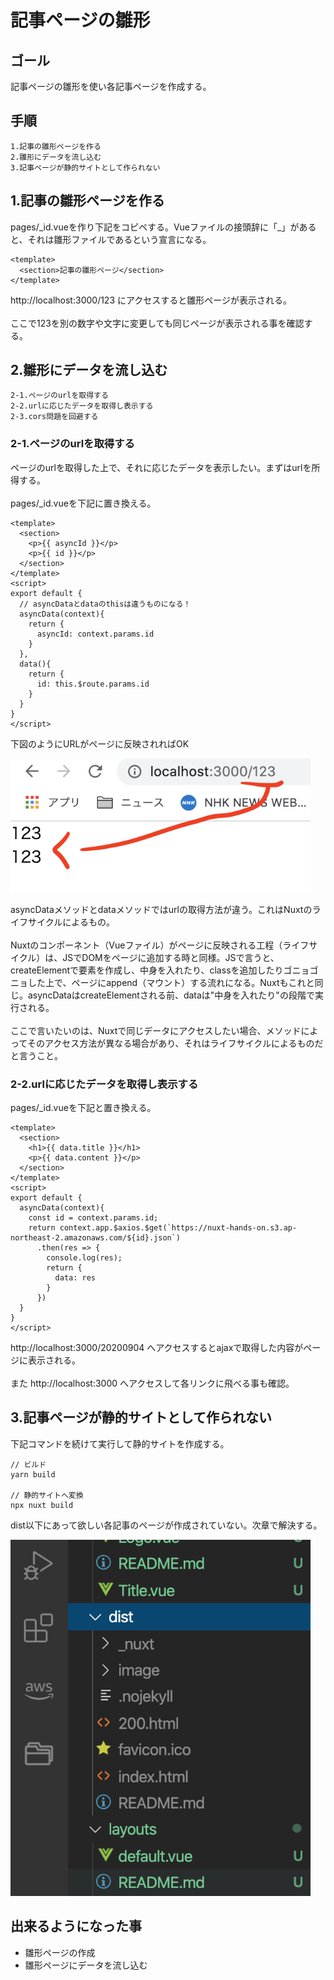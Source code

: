 # 記事ページの雛形

## ゴール

記事ページの雛形を使い各記事ページを作成する。

## 手順

```
1.記事の雛形ページを作る
2.雛形にデータを流し込む
3.記事ページが静的サイトとして作られない
```

## 1.記事の雛形ページを作る

pages/\_id.vueを作り下記をコピペする。Vueファイルの接頭辞に「\_」があると、それは雛形ファイルであるという宣言になる。

```vue
<template>
  <section>記事の雛形ページ</section>
</template>
```

http://localhost:3000/123
にアクセスすると雛形ページが表示される。<br>
<br>
ここで123を別の数字や文字に変更しても同じページが表示される事を確認する。

## 2.雛形にデータを流し込む

```
2-1.ページのurlを取得する
2-2.urlに応じたデータを取得し表示する
2-3.cors問題を回避する
```

### 2-1.ページのurlを取得する

ページのurlを取得した上で、それに応じたデータを表示したい。まずはurlを所得する。<br>
<br>
pages/_id.vueを下記に置き換える。

```vue
<template>
  <section>
    <p>{{ asyncId }}</p>
    <p>{{ id }}</p>
  </section>
</template>
<script>
export default {
  // asyncDataとdataのthisは違うものになる！
  asyncData(context){
    return {
      asyncId: context.params.id
    }
  },
  data(){
    return {
      id: this.$route.params.id
    }
  }
}
</script>
```

下図のようにURLがページに反映されればOK

<img src="./image/5-2-1.png" width="480">

asyncDataメソッドとdataメソッドではurlの取得方法が違う。これはNuxtのライフサイクルによるもの。<br>
<br>
Nuxtのコンポーネント（Vueファイル）がページに反映される工程（ライフサイクル）は、JSでDOMをページに追加する時と同様。JSで言うと、createElementで要素を作成し、中身を入れたり、classを追加したりゴニョゴニョした上で、ページにappend（マウント）する流れになる。Nuxtもこれと同じ。asyncDataはcreateElementされる前、dataは"中身を入れたり"の段階で実行される。<br>
<br>
ここで言いたいのは、Nuxtで同じデータにアクセスしたい場合、メソッドによってそのアクセス方法が異なる場合があり、それはライフサイクルによるものだと言うこと。

### 2-2.urlに応じたデータを取得し表示する

pages/_id.vueを下記と置き換える。

```vue
<template>
  <section>
    <h1>{{ data.title }}</h1>
    <p>{{ data.content }}</p>
  </section>
</template>
<script>
export default {
  asyncData(context){
    const id = context.params.id;
    return context.app.$axios.$get(`https://nuxt-hands-on.s3.ap-northeast-2.amazonaws.com/${id}.json`)
      .then(res => {
        console.log(res);
        return {
          data: res
        }
      })
  }
}
</script>
```

http://localhost:3000/20200904
へアクセスするとajaxで取得した内容がページに表示される。<br>
<br>
また
http://localhost:3000
へアクセスして各リンクに飛べる事も確認。

## 3.記事ページが静的サイトとして作られない

下記コマンドを続けて実行して静的サイトを作成する。

```
// ビルド
yarn build

// 静的サイトへ変換
npx nuxt build
```

dist以下にあって欲しい各記事のページが作成されていない。次章で解決する。

<img src="./image/5-1.png" width="480">

## 出来るようになった事

- 雛形ページの作成
- 雛形ページにデータを流し込む
